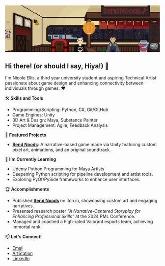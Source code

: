 ![Send Noods Banner](assets/send-noods-banner.png)

## Hi there! (or should I say, Hiya!) 👋
I'm Nicole Ellis, a third year university student and aspiring Technical Artist passionate about game design and enhancing connectivity between individuals through games. ♥

🛠 **Skills and Tools**
- Programming/Scripting: Python, C#, Git/GitHub
- Game Engines: Unity
- 3D Art & Design: Maya, Substance Painter
- Project Management: Agile, Feedback Analysis

🌟 **Featured Projects**
- [**Send Noods**](https://github.com/nicole-ellis/send-noods): A narrative-based game made via Unity featuring custom pixel art, animations, and an original soundtrack.

🌱 **I’m Currently Learning**
- Udemy Python Programming for Maya Artists
- Deepening Python scripting for pipeline development and artist tools.
- Exploring PyQt/PySide frameworks to enhance user interfaces.

🏆 **Accomplishments**
- Published **[Send Noods](https://nicoleellis.itch.io/send-noods)** on itch.io, showcasing custom art and engaging narratives.
- Presented research poster *"A Narrative-Centered Storyplay for Enhancing Professional Skills"* at the 2024 PML Conference.
- Managed and coached a high-rated Valorant esports team, achieving Immortal rank.

📫 **Let's Connect!**
- [Email](nicole.ellis1212@gmail.com )
- [ArtStation](https://www.artstation.com/nicoleellis)
- [LinkedIn](linkedin.com/in/nicolellis)
